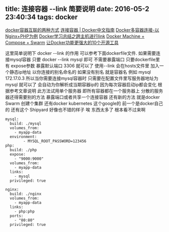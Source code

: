 ﻿title: 连接容器 --link 简要说明
date: 2016-05-2 23:40:34
tags:  docker
---

[docker容器互联的两种方式](http://blog.csdn.net/halcyonbaby/article/details/42112325)
[连接容器 | Docker中文指南](http://get.ftqq.com/26.get)
[Docker多容器连接-以Nginx+PHP为例](https://segmentfault.com/a/1190000002949036)
[Docker学习总结之跨主机进行link](http://www.tuicool.com/articles/RfQRny)
[Docker Machine + Compose + Swarm](http://www.open-open.com/lib/view/open1428540315869.html#)
[让Docker功能更强大的10个开源工具](http://os.51cto.com/art/201411/456204.htm)

这里简单说明下 docker --link 的作用
可以参考下面dockerfile文件.
如果需要连接mysql容器 只要 docker --link mysql 即可 不需要暴露端口 只要dockerfile里有 expose参数 暴露默认端口 3306 就可以了
使用--link 会在hosts文件里 加入一个静态ip地址 以你连接的别名命名的 如果没有别名 就是容器名 例如 mysql 172.17.0.3  所以当你需要连接mysql容器时 只需要在配置文件里写服务器地址为 mysql 就可以了 会自动为你解析成当期容器ip的 因为每次容器启动ip都会变化 根据参考文章说明 此方法试用单个服务器 即所有容器都在一个服务器上 分散的服务器还得需要别的方法 暴露端口或者共享一个连接容器 还有新的方法
就是docker Swarm 创建个集群  还有docker kubernetes 这个google的 前一个是docker自己的  还有这个 Shipyard 好像也不错的样子 唉 东西太多了 根本看不过来啊 
 
```
mysql:
  build: ./mysql
  volumes_from:
    - myapp-data 
  environment:
        - MYSQL_ROOT_PASSWORD=123456
php:  
  build: ./php
  expose:
    - "9000:9000"
  volumes_from:
    - myapp-data
  links:
    - mysql
  privileged: true

nginx:  
  build: ./nginx
  volumes_from:
    - myapp-data
  links:
    - php:php
  ports:
    - "80:80"
  privileged: true
```



